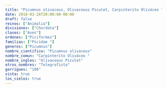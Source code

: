 ```yaml
---
title: "Picumnus olivaceus, Olivaceous Piculet, Carpinterito Oliváceo "
date: 2018-03-26T20:00:00-00:00
draft: false
reinos: ["Animalia"]
divisiones: ["Chordata"]
clases: ["Aves"]
ordenes: ["Piciformes"]
familias: ["Picidae "]
generos: ["Picumnus"]
nombre_cientifico: "Picumnus olivaceus"
nombre_comun: "Carpinterito Oliváceo "
nombre_ingles: "Olivaceous Piculet"
otros_nombres: "Telegrafista"
garrigues: "196"
vista: true
los_cielos: true
---
```

